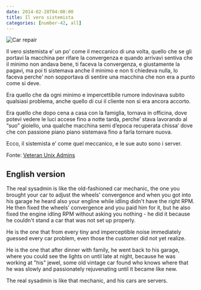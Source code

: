```yaml
---
date: 2014-02-28T04:00:00
title: Il vero sistemista
categories: [number-42, all]
---
```


![Car repair](/posts/2014-02-28-il-vero-sistemista/car.repair.hands.jpg)

Il vero sistemista e’ un po’ come il meccanico di una volta, quello che se gli
portavi la macchina per rifare la convergenza e quando arrivavi sentiva che il
minimo non andava bene, ti faceva la convergenza, e giustamente la pagavi, ma
poi ti sistemava anche il minimo e non ti chiedeva nulla, lo faceva perche’ non
sopportava di sentire una macchina che non era a punto come si deve.

Era quello che da ogni minimo e impercettibile rumore indovinava subito
qualsiasi problema, anche quello di cui il cliente non si era ancora accorto.

Era quello che dopo cena a casa con la famiglia, tornava in officina, dove
potevi vedere le luci accese fino a notte tarda, perche’ stava lavorando al
“suo” gioiello, una qualche macchina semi d’epoca recuperata chissa’ dove che
con passione piano piano sistemava fino a farla tornare nuova.

Ecco, il sistemista e’ come quel meccanico, e le sue auto sono i server.

Fonte: [Veteran Unix
Admins](https://www.facebook.com/groups/VeteranUnixAdmins/permalink/662178223838934/?comment_id=662349183821838&offset=100&total_comments=178)

## English version

The real sysadmin is like the old-fashioned car mechanic, the one you brought
your car to adjust the wheels' convergence and when you got into his garage he
heard also your engline while idling didn't have the right RPM. He then fixed
the wheels' convergence and you paid him for it, but he also fixed the engine
idling RPM without asking you nothing - he did it because he couldn't stand a
car that was not set up properly.

He is the one that from every tiny and imperceptible noise immediately guessed
every car problem, even those the customer did not yet realize. 

He is the one that after dinner with family, he went back to his garage, where
you could see the lights on until late at night, because he was working at
"his" jewel, some old vintage car found who knows where that he was slowly
and passionately rejuvenating until it became like new.

The real sysadmin is like that mechanic, and his cars are servers.
